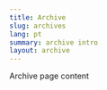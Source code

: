 ```yaml
---
title: Archive
slug: archives
lang: pt
summary: archive intro
layout: archive
---
```


Archive page content